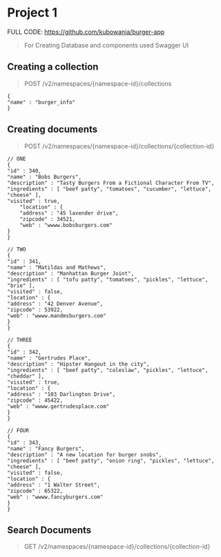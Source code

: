 # Project 1
FULL CODE: https://github.com/kubowania/burger-app

> For Creating Database and components used Swagger UI

## Creating a collection
> POST /v2/namespaces/{namespace-id}/collections
```
{
"name" : "burger_info"
}
```

## Creating documents
> POST /v2/namespaces/{namespace-id}/collections/{collection-id}
```
// ONE
{
"id" : 340,
"name" : "Bobs Burgers",
"description" : "Tasty Burgers From a Fictional Character From TV",
"ingredients" : [ "beef patty", "tomatoes", "cucumber", "lettuce", "cheese" ],
"visited" : true,
    "location" : {
    "address" : "45 lavender drive",
    "zipcode" : 34521,
    "web" : "wwww.bobsburgers.com"
}
}

// TWO
{
"id" : 341,
"name" : "Matildas and Mathews",
"description" : "Manhattan Burger Joint",
"ingredients" : [ "tofu patty", "tomatoes", "pickles", "lettuce", "brie" ],
"visited" : false,
"location" : {
"address" : "42 Denver Avenue",
"zipcode" : 53922,
"web" : "wwww.mandmsburgers.com"
}
}

// THREE
{
"id" : 342,
"name" : "Gertrudes Place",
"description" : "Hipster Hangout in the city",
"ingredients" : [ "beef patty", "coleslaw", "pickles", "lettuce", "cheddar" ],
"visited" : true,
"location" : {
"address" : "103 Darlington Drive",
"zipcode" : 45422,
"web" : "wwww.gertrudesplace.com"
}
}

// FOUR
{
"id" : 343,
"name" : "Fancy Burgers",
"description" : "A new location for burger snobs",
"ingredients" : [ "beef patty", "onion ring", "pickles", "lettuce", "cheese" ],
"visited" : false,
"location" : {
"address" : "1 Walter Street",
"zipcode" : 65322,
"web" : "wwww.fancyburgers.com"
}
}
```

## Search Documents
> GET /v2/namespaces/{namespace-id}/collections/{collection-id}